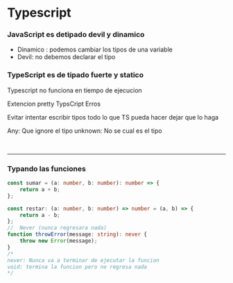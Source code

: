 # Typescript

### JavaScript es detipado devil y dinamico

- Dinamico : podemos cambiar los tipos de una variable
- Devil: no debemos declarar el tipo

### TypeScript es de tipado fuerte y statico

Typescript no funciona en tiempo de ejecucion

Extencion pretty TypsCript Erros

Evitar intentar escribir tipos todo lo que TS pueda hacer dejar que lo haga

Any: Que ignore el tipo
unknown: No se cual es el tipo

<br/>

---

### Typando las funciones

```TypeScript
const sumar = (a: number, b: number): number => {
	return a + b;
};

const restar: (a: number, b: number) => number = (a, b) => {
	return a - b;
};
//  Never (nunca regresara nada)
function throwError(message: string): never {
	throw new Error(message);
}
/*
never: Nunca va a terminar de ejecutar la funcion
void: termina la funcion pero no regresa nada
*/

```
